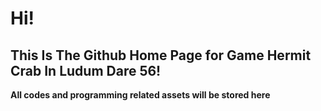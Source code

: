# Hi! 

## This Is The Github Home Page for Game Hermit Crab In Ludum Dare 56!

**All codes and programming related assets will be stored here**



